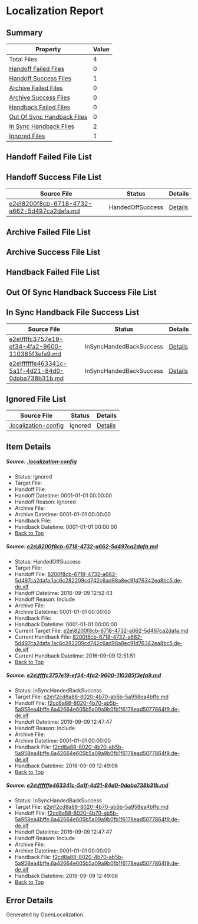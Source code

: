 # <a name='report-top'></a> Localization Report

## Summary
 Property | Value 
 -------- | ----- 
 Total Files | 4
[ Handoff Failed Files ](#handoff-failed-list)| 0
[ Handoff Success Files ](#handoff-success-list)| 1
[ Archive Failed Files ](#archive-failed-list)| 0
[ Archive Success Files ](#archive-success-list)| 0
[ Handback Failed Files ](#handback-failed-list)| 0
[ Out Of Sync Handback Files ](#outofsync-handback-success-list)| 0
[ In Sync Handback Files ](#insync-handback-success-list)| 2
[ Ignored Files ](#ignored-list)| 1

## <a name='handoff-failed-list'></a> Handoff Failed File List

## <a name='handoff-success-list'></a> Handoff Success File List
 Source File | Status | Details 
 ----------- | ------ | ------- 
 [e2e\8200f8cb-6718-4732-a662-5d497ca2dafa.md](https://github.com/OpenLocalizationTestOrg/ol-test0/blob/2f3f9e46e22ed89efe002ce83803d1d8f8c4bdae/e2e/8200f8cb-6718-4732-a662-5d497ca2dafa.md) | HandedOffSuccess | [Details](#21ba698cf7b207f41f20780e94d9ab3e747997aa1)

## <a name='archive-failed-list'></a> Archive Failed File List

## <a name='archive-success-list'></a> Archive Success File List

## <a name='handback-failed-list'></a> Handback Failed File List

## <a name='outofsync-handback-success-list'></a> Out Of Sync Handback Success File List

## <a name='insync-handback-success-list'></a> In Sync Handback File Success List
 Source File | Status | Details 
 ----------- | ------ | ------- 
 [e2e\ffffc3757e19-ef34-4fa2-9600-110385f3efa9.md](https://github.com/OpenLocalizationTestOrg/ol-test0/blob/551e5bfefc155e3cbcc1768dd4abbeb03ea106f6/e2e/ffffc3757e19-ef34-4fa2-9600-110385f3efa9.md) | InSyncHandedBackSuccess | [Details](#930850829bfbb26678bc1bff075a2f84ee4adad92)
 [e2e\ffffffe463341c-5a1f-4d21-84d0-0daba738b31b.md](https://github.com/OpenLocalizationTestOrg/ol-test0/blob/2f3f9e46e22ed89efe002ce83803d1d8f8c4bdae/e2e/ffffffe463341c-5a1f-4d21-84d0-0daba738b31b.md) | InSyncHandedBackSuccess | [Details](#930850829bfbb26678bc1bff075a2f84ee4adad93)

## <a name='ignored-list'></a> Ignored File List
 Source File | Status | Details 
 ----------- | ------ | ------- 
 [.localization-config](https://github.com/OpenLocalizationTestOrg/ol-test0/blob/2f3f9e46e22ed89efe002ce83803d1d8f8c4bdae/.localization-config) | Ignored | [Details](#c268a05ecaa7ec85942ed632c29928ee5bd6da8d0)

## Item Details
##### <a name='c268a05ecaa7ec85942ed632c29928ee5bd6da8d0'></a> Source: [.localization-config](https://github.com/OpenLocalizationTestOrg/ol-test0/blob/2f3f9e46e22ed89efe002ce83803d1d8f8c4bdae/.localization-config)
* Status: Ignored
* Target File: 
* Handoff File: 
* Handoff Datetime: 0001-01-01 00:00:00
* Handoff Reason: Ignored
* Archive File: 
* Archive Datetime: 0001-01-01 00:00:00
* Handback File: 
* Handback Datetime: 0001-01-01 00:00:00
* [Back to Top](#report-top)

##### <a name='21ba698cf7b207f41f20780e94d9ab3e747997aa1'></a> Source: [e2e\8200f8cb-6718-4732-a662-5d497ca2dafa.md](https://github.com/OpenLocalizationTestOrg/ol-test0/blob/2f3f9e46e22ed89efe002ce83803d1d8f8c4bdae/e2e/8200f8cb-6718-4732-a662-5d497ca2dafa.md)
* Status: HandedOffSuccess
* Target File: 
* Handoff File: [8200f8cb-6718-4732-a662-5d497ca2dafa.1ac6c282209cd742c6ad98a8ec91d76342ea8bc5.de-de.xlf](https://github.com/OpenLocalizationTestOrg/ol-test0-handoff/blob/3143a4ca29c1feada07667389c96da1f3eb6716a/ol-handoff/OpenLocalizationTestOrg/ol-test0-dede/yuwzho/ht/8200f8cb-6718-4732-a662-5d497ca2dafa.1ac6c282209cd742c6ad98a8ec91d76342ea8bc5.de-de.xlf)
* Handoff Datetime: 2016-09-09 12:52:43
* Handoff Reason: Include
* Archive File: 
* Archive Datetime: 0001-01-01 00:00:00
* Handback File: 
* Handback Datetime: 0001-01-01 00:00:00
* Current Target File: [e2e\8200f8cb-6718-4732-a662-5d497ca2dafa.md](https://github.com/OpenLocalizationTestOrg/ol-test0-dede/blob/8de1d05a8e377b136fe646527f2aa6e7232053ca/e2e/8200f8cb-6718-4732-a662-5d497ca2dafa.md)
* Current Handback File: [8200f8cb-6718-4732-a662-5d497ca2dafa.1ac6c282209cd742c6ad98a8ec91d76342ea8bc5.de-de.xlf](https://github.com/OpenLocalizationTestOrg/ol-test0-handback/blob/db85d57f0f24185c1edc56a8024153894051f81c/ol-handback/OpenLocalizationTestOrg/ol-test0-dede/yuwzho/ht/8200f8cb-6718-4732-a662-5d497ca2dafa.1ac6c282209cd742c6ad98a8ec91d76342ea8bc5.de-de.xlf)
* Current Handback Datetime: 2016-09-09 12:51:51
* [Back to Top](#report-top)

##### <a name='930850829bfbb26678bc1bff075a2f84ee4adad92'></a> Source: [e2e\ffffc3757e19-ef34-4fa2-9600-110385f3efa9.md](https://github.com/OpenLocalizationTestOrg/ol-test0/blob/551e5bfefc155e3cbcc1768dd4abbeb03ea106f6/e2e/ffffc3757e19-ef34-4fa2-9600-110385f3efa9.md)
* Status: InSyncHandedBackSuccess
* Target File: [e2e\f2cd8a88-8020-4b70-ab5b-5a958ea4bffe.md](https://github.com/OpenLocalizationTestOrg/ol-test0-dede/blob/c0ab60ea82f44ee002163df22d65d51d69adab7f/e2e/f2cd8a88-8020-4b70-ab5b-5a958ea4bffe.md)
* Handoff File: [f2cd8a88-8020-4b70-ab5b-5a958ea4bffe.6a42664e605b5a09a9b0fb1f6178ead5077864f9.de-de.xlf](https://github.com/OpenLocalizationTestOrg/ol-test0-handoff/blob/55912af442ebc01cec699c0f951c3fe16ca85f67/ol-handoff/OpenLocalizationTestOrg/ol-test0-dede/yuwzho/ht/f2cd8a88-8020-4b70-ab5b-5a958ea4bffe.6a42664e605b5a09a9b0fb1f6178ead5077864f9.de-de.xlf)
* Handoff Datetime: 2016-09-09 12:47:47
* Handoff Reason: Include
* Archive File: 
* Archive Datetime: 0001-01-01 00:00:00
* Handback File: [f2cd8a88-8020-4b70-ab5b-5a958ea4bffe.6a42664e605b5a09a9b0fb1f6178ead5077864f9.de-de.xlf](https://github.com/OpenLocalizationTestOrg/ol-test0-handback/blob/16da1fb5a74be982246c2ba366791f01c9a618c6/ol-handback/OpenLocalizationTestOrg/ol-test0-dede/yuwzho/ht/f2cd8a88-8020-4b70-ab5b-5a958ea4bffe.6a42664e605b5a09a9b0fb1f6178ead5077864f9.de-de.xlf)
* Handback Datetime: 2016-09-09 12:49:06
* [Back to Top](#report-top)

##### <a name='930850829bfbb26678bc1bff075a2f84ee4adad93'></a> Source: [e2e\ffffffe463341c-5a1f-4d21-84d0-0daba738b31b.md](https://github.com/OpenLocalizationTestOrg/ol-test0/blob/2f3f9e46e22ed89efe002ce83803d1d8f8c4bdae/e2e/ffffffe463341c-5a1f-4d21-84d0-0daba738b31b.md)
* Status: InSyncHandedBackSuccess
* Target File: [e2e\f2cd8a88-8020-4b70-ab5b-5a958ea4bffe.md](https://github.com/OpenLocalizationTestOrg/ol-test0-dede/blob/c0ab60ea82f44ee002163df22d65d51d69adab7f/e2e/f2cd8a88-8020-4b70-ab5b-5a958ea4bffe.md)
* Handoff File: [f2cd8a88-8020-4b70-ab5b-5a958ea4bffe.6a42664e605b5a09a9b0fb1f6178ead5077864f9.de-de.xlf](https://github.com/OpenLocalizationTestOrg/ol-test0-handoff/blob/55912af442ebc01cec699c0f951c3fe16ca85f67/ol-handoff/OpenLocalizationTestOrg/ol-test0-dede/yuwzho/ht/f2cd8a88-8020-4b70-ab5b-5a958ea4bffe.6a42664e605b5a09a9b0fb1f6178ead5077864f9.de-de.xlf)
* Handoff Datetime: 2016-09-09 12:47:47
* Handoff Reason: Include
* Archive File: 
* Archive Datetime: 0001-01-01 00:00:00
* Handback File: [f2cd8a88-8020-4b70-ab5b-5a958ea4bffe.6a42664e605b5a09a9b0fb1f6178ead5077864f9.de-de.xlf](https://github.com/OpenLocalizationTestOrg/ol-test0-handback/blob/16da1fb5a74be982246c2ba366791f01c9a618c6/ol-handback/OpenLocalizationTestOrg/ol-test0-dede/yuwzho/ht/f2cd8a88-8020-4b70-ab5b-5a958ea4bffe.6a42664e605b5a09a9b0fb1f6178ead5077864f9.de-de.xlf)
* Handback Datetime: 2016-09-09 12:49:06
* [Back to Top](#report-top)


## Error Details

Generated by OpenLocalization.
